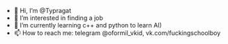 - 👋 Hi, I’m @Typragat
- 👀 I’m interested in finding a job
- 🌱 I’m currently learning c++ and python to learn AI)
- 📫 How to reach me: telegram @oformil_vkid, vk.com/fuckingschoolboy

<!---
Typragat/Typragat is a ✨ special ✨ repository because its `README.md` (this file) appears on your GitHub profile.
You can click the Preview link to take a look at your changes.
--->
